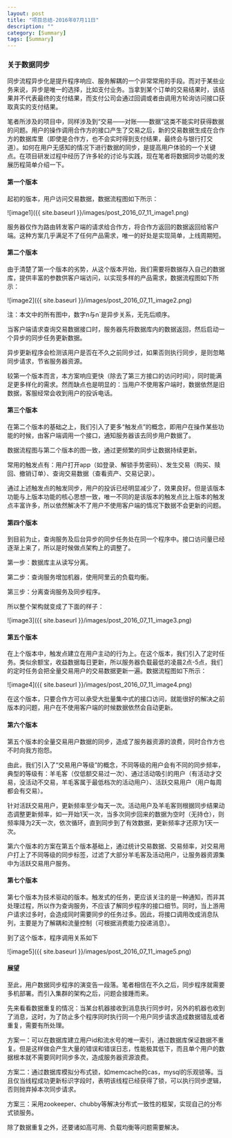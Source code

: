 ```yaml
---
layout: post
title: "项目总结-2016年07月11日"
description: ""
category: [Summary]
tags: [Summary]
---
```

<link rel="stylesheet" href="{{ site.baseurl }}/css/pygments.css">

### 关于数据同步
同步流程异步化是提升程序响应、服务解耦的一个非常常用的手段。而对于某些业务来说，异步是唯一的选择，比如支付业务。当拿到某个订单的交易结果时，该结果并不代表最终的支付结果，而支付公司会通过回调或者由调用方轮询访问接口获取真实的支付结果。

笔者所涉及的项目中，同样涉及到“交易——对账——数据”这类不能实时获得数据的问题。用户的操作调用合作方的接口产生了交易之后，新的交易数据生成在合作方的数据库里（即使是合作方，也不会实时得到支付结果，最终会与银行打交道）。如何在用户无感知的情况下进行数据的同步，是提高用户体验的一个关键点。在项目研发过程中经历了许多轮的讨论与实践，现在笔者将数据同步功能的发展历程简单介绍一下。

<!-- more -->

#### 第一个版本

起初的版本，用户访问交易数据，数据流程图如下所示：

![image1]({{ site.baseurl }}/images/post_2016_07_11_image1.png)

服务器仅作为路由转发客户端的请求给合作方，将合作方返回的数据返回给客户端。这种方案几乎满足不了任何产品需求，唯一的好处是实现简单，上线周期短。

#### 第二个版本

由于清楚了第一个版本的劣势，从这个版本开始，我们需要将数据存入自己的数据库，提供丰富的参数供客户端访问，以实现多样的产品需求，数据流程图如下所示：

![image2]({{ site.baseurl }}/images/post_2016_07_11_image2.png)

注：本文中的所有图中，数字n与n`是异步关系，无先后顺序。

当客户端请求查询交易数据接口时，服务器先将数据库内的数据返回，然后启动一个异步的同步任务更新数据。

异步更新程序会检测该用户是否在不久之前同步过，如果否则执行同步，是则忽略同步请求，节省服务器资源。

较第一个版本而言，本方案响应更快（除去了第三方接口的访问时间），同时能满足更多样化的需求。然而缺点也是明显的：当用户不使用客户端时，数据依然是旧数据，客服经常会收到用户的投诉电话。

#### 第三个版本

在第二个版本的基础之上，我们引入了更多“触发点”的概念，即用户在操作某些功能的时候，由客户端调用一个接口，通知服务器该去同步用户数据了。

数据流程图与第二个版本的图一致，通过更频繁的同步让数据持续更新。

常用的触发点有：用户打开app（如登录、解锁手势密码）、发生交易（购买、赎回、撤销订单）、查询交易数据（查看资产、交易记录）。

通过上述触发点的触发同步，用户的投诉已经明显减少了，效果良好。但是该版本功能与上版本功能的核心思想一致，唯一不同的是该版本的触发点比上版本的触发点丰富许多，所以依然解决不了用户不使用客户端的情况下数据不会更新的问题。

#### 第四个版本

到目前为止，查询服务及后台异步的同步任务处在同一个程序中。接口访问量已经逐渐上来了，所以是时候做点架构上的调整了。

第一步：数据库主从读写分离。

第二步：查询服务增加机器，使用阿里云的负载均衡。

第三步：分离查询服务及同步程序。

所以整个架构就变成了下面的样子：

![image3]({{ site.baseurl }}/images/post_2016_07_11_image3.png)

#### 第五个版本

在上个版本中，触发点建立在用户主动的行为上。在这个版本，我们引入了定时任务。类似余额宝，收益数据每日更新，所以服务器负载最低的凌晨2点-5点，我们的定时任务会把全量交易用户的交易数据更新一遍。数据流程图如下所示：

![image4]({{ site.baseurl }}/images/post_2016_07_11_image4.png)

在这个版本，只要合作方可以承受大批量集中式的接口访问，就能很好的解决之前版本的问题，用户在不使用客户端的时候数据依然会自动更新。

#### 第六个版本

第五个版本的全量交易用户数据的同步，造成了服务器资源的浪费，同时合作方也不时向我方抱怨。

由此，我们引入了“交易用户等级”的概念，不同等级的用户会有不同的同步频率，典型的等级有：羊毛客（仅低额交易过一次）、通过活动吸引的用户（有活动才交易，没活动不交易，羊毛客属于最低档次的活动用户）、活跃交易用户（用户每周都会有交易）。

针对活跃交易用户，更新频率至少每天一次。活动用户及羊毛客则根据同步结果动态调整更新频率，如一开始1天一次，当多次同步回来的数据为空时（无持仓），则频率降为2天一次，依次循环，直到同步到了有效数据，更新频率才还原为1天一次。

第六个版本的方案在第五个版本基础上，通过统计交易数据、交易频率，对交易用户打上了不同等级的同步标签，过滤了大部分羊毛客及活动用户，让服务器资源集中为活跃交易用户服务。

#### 第七个版本
第七个版本为技术驱动的版本。触发式的任务，更应该关注的是一种通知，而非其处理过程，所以作为查询服务，不应该了解同步程序的接口细节。同时，当上游用户请求过多时，会造成同时需要同步的任务过多。因此，将接口调用改成消息队列，主要是为了解耦和流量控制（可根据消费能力投递消息）。

到了这个版本，程序调用关系如下

![image5]({{ site.baseurl }}/images/post_2016_07_11_image5.png)

#### 展望
至此，用户数据同步程序的演变告一段落。笔者相信在不久之后，同步程序就需要多机部署。而引入集群的架构之后，问题会接踵而来。	

先来看看数据重复的情况：当某台机器接收到消息执行同步时，另外的机器也收到了消息，这时，为了防止多个程序同时执行同一个用户同步请求造成数据错乱或者重复，需要有所处理。

方案一：可以在数据库建立用户id和流水号的唯一索引，通过数据库保证数据不重复。但是这样做会产生大量的错误和错误日志，性能极其低下，而且单个用户的数据根本就不需要同时同步多次，造成服务器资源浪费。

方案二：通过数据库模拟分布式锁，如memcache的cas，mysql的乐观锁等。当且仅当线程成功更新标识字段时，表明该线程已经获得了锁，可以执行同步逻辑，否则抛弃掉本次同步请求。

方案三：采用zookeeper、chubby等解决分布式一致性的框架，实现自己的分布式锁服务。

除了数据重复之外，还要诸如高可用、负载均衡等问题需要解决。